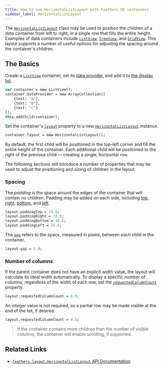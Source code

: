```yaml
---
title: How to use HorizontalListLayout with Feathers UI containers
sidebar_label: HorizontalListLayout
---
```


The [`HorizontalListLayout`](https://api.feathersui.com/current/feathers/layout/HorizontalListLayout.html) class may be used to position the children of a data container from left to right, in a single row that fills the entire height. Examples of data containers include [`ListView`](./list-view), [`TreeView`](./tree-view.md), and [`GridView`](./grid-view.md). This layout supports a number of useful options for adjusting the spacing around the container's children.

## The Basics

Create a [`ListView`](./list-view.md) container, set its [data provider](./data-collections.md), and add it to [the display list](https://books.openfl.org/openfl-developers-guide/display-programming/basics-of-display-programming.html).

```hx
var container = new ListView();
container.dataProvider = new ArrayCollection([
    {text: "A"},
    {text: "B"},
    {text: "C"}
]);
this.addChild(container);
```

Set the container's [`layout`](https://api.feathersui.com/current/feathers/layout/feathers/controls/ListView.html#layout) property to a new [`HorizontalListLayout`](https://api.feathersui.com/current/feathers/layout/HorizontalListLayout.html) instance.

```hx
container.layout = new HorizontalListLayout();
```

By default, the first child will be positioned in the top-left corner and fill the entire height of the container. Each additional child will be positioned to the right of the previous child — creating a single, horizontal row.

The following sections will introduce a number of properties that may be used to adjust the positioning and sizing of children in the layout.

### Spacing

The _padding_ is the space around the edges of the container that will contain no children. Padding may be added on each side, including [top](https://api.feathersui.com/current/feathers/controls/HorizontalListLayout.html#paddingTop), [right](https://api.feathersui.com/current/feathers/controls/HorizontalListLayout.html#paddingRight), [bottom](https://api.feathersui.com/current/feathers/controls/HorizontalListLayout.html#paddingBottom), and [left](https://api.feathersui.com/current/feathers/controls/HorizontalListLayout.html#paddingLeft).

```hx
layout.paddingTop = 10.0;
layout.paddingRight = 15.0;
layout.paddingBottom = 10.0;
layout.paddingLeft = 15.0;
```

The [`gap`](https://api.feathersui.com/current/feathers/layout/HorizontalListLayout.html#gap) refers to the space, measured in pixels, between each child in the container.

```hx
layout.gap = 5.0;
```

### Number of columns

If the parent container does not have an explicit width value, the layout will calculate its ideal width automatically. To display a specific number of columns, regardless of the width of each row, set the [`requestedColumnCount`](https://api.feathersui.com/current/feathers/layout/HorizontalListLayout.html#requestedColumnCount) property.

```hx
layout.requestedColumnCount = 4.0;
```

An integer value is not required, so a partial row may be made visible at the end of the list, if desired.

```hx
layout.requestedColumnCount = 4.5;
```

> If the container contains more children than the number of visible columns, the container will enable scrolling, if supported.

## Related Links

- [`feathers.layout.HorizontalListLayout` API Documentation](https://api.feathersui.com/current/feathers/layout/HorizontalListLayout.html)
